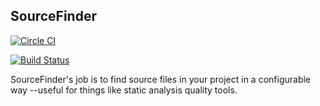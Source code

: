 ## SourceFinder

[![Circle CI](https://circleci.com/gh/apiology/source_finder.svg?style=svg)](https://circleci.com/gh/apiology/source_finder)

[![Build Status](https://travis-ci.org/apiology/source_finder.svg)](https://travis-ci.org/apiology/source_finder)

SourceFinder's job is to find source files in your project in a configurable way
--useful for things like static analysis quality tools.


